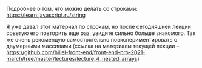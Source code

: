 Подробнее о том, что можно делать со строками: https://learn.javascript.ru/string

Я уже давал этот материал по строкам, но после сегодняшней лекции советую его повторить еще раз, увидите сильно больше
знакомого. Так же очень рекомендую самостоятельно поэкспериментировать с двумерными массивами (ссылка на материалы
текущей лекции
– https://github.com/hillel-front-end/front-end-pro-2021-march/tree/master/lectures/lecture_4_nested_arrays)
